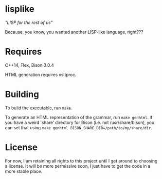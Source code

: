 lisplike
=
*"LISP for the rest of us"*

Because, you know, you wanted another LISP-like language, right???

Requires
=
C++14, Flex, Bison 3.0.4

HTML generation requires xsltproc.

Building
=
To build the executable, run `make`.

To generate an HTML representation of the grammar, run `make genhtml`. If you have a weird 'share' directory for Bison (i.e. not /usr/share/bison), you can set that using `make genhtml BISON_SHARE_DIR=/path/to/my/share/dir`.

License
=
For now, I am retaining all rights to this project until I get around to choosing a license. It will be more permissive soon, I just have to get the code in a more stable place.